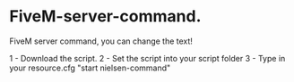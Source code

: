 # FiveM-server-command.
FiveM server command, you can change the text!

1 - Download the script.
2 - Set the script into your script folder
3 - Type in your resource.cfg "start nielsen-command"
